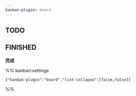 ```yaml
---
kanban-plugin: board
---
```


## TODO



## FINISHED

**完成**




%% kanban:settings
```
{"kanban-plugin":"board","list-collapse":[false,false]}
```
%%